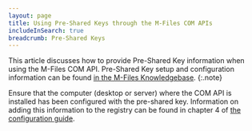```yaml
---
layout: page
title: Using Pre-Shared Keys through the M-Files COM APIs
includeInSearch: true
breadcrumb: Pre-Shared Keys
---
```


This article discusses how to provide Pre-Shared Key information when using the M-Files COM API.  Pre-Shared Key setup and configuration information can be found [in the M-Files Knowledgebase](https://kb.cloudvault.m-files.com/link.ashx?Action=Download&vault=3ECA226F-7B54-428B-B539-DE443E6134EC&objectGUID=1A27BE65-4C0B-4A78-9919-825A8E20635C&fileGUID=C0B87DAE-C30E-4337-A4B5-860EC729A9CD&ObjectVersion=-1).
{:.note}

Ensure that the computer (desktop or server) where the COM API is installed has been configured with the pre-shared key.  Information on adding this information to the registry can be found in chapter 4 of [the configuration guide](https://kb.cloudvault.m-files.com/link.ashx?Action=Download&vault=3ECA226F-7B54-428B-B539-DE443E6134EC&objectGUID=1A27BE65-4C0B-4A78-9919-825A8E20635C&fileGUID=C0B87DAE-C30E-4337-A4B5-860EC729A9CD&ObjectVersion=-1).
